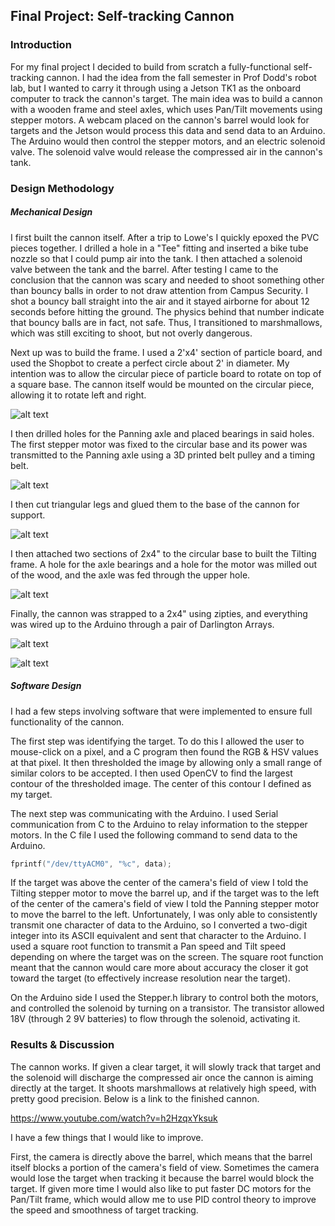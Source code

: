 
## Final Project: Self-tracking Cannon
### Introduction
For my final project I decided to build from scratch a fully-functional self-tracking cannon. I had the idea from the fall semester in Prof Dodd's robot lab, but I wanted to carry it through using a Jetson TK1 as the onboard computer to track the cannon's target. The main idea was to build a cannon with a wooden frame and steel axles, which uses Pan/Tilt movements using stepper motors. A webcam placed on the cannon's barrel would look for targets and the Jetson would process this data and send data to an Arduino. The Arduino would then control the stepper motors, and an electric solenoid valve. The solenoid valve would release the compressed air in the cannon's tank. 

### Design Methodology
##### Mechanical Design
I first built the cannon itself. After a trip to Lowe's I quickly epoxed the PVC pieces together. I drilled a hole in a "Tee" fitting and inserted a bike tube nozzle so that I could pump air into the tank. I then attached a solenoid valve between the tank and the barrel. After testing I came to the conclusion that the cannon was scary and needed to shoot something other than bouncy balls in order to not draw attention from Campus Security. I shot a bouncy ball straight into the air and it stayed airborne for about 12 seconds before hitting the ground. The physics behind that number indicate that bouncy balls are in fact, not safe. Thus, I transitioned to marshmallows, which was still exciting to shoot, but not overly dangerous. 

Next up was to build the frame. I used a 2'x4' section of particle board, and used the Shopbot to create a perfect circle about 2' in diameter. My intention was to allow the circular piece of particle board to rotate on top of a square base. The cannon itself would be mounted on the circular piece, allowing it to rotate left and right.

![alt text](https://lh6.googleusercontent.com/2m3x_1xg1MmncqUqA8PJ_NUkWygsCfupK2JP7SFXmLf-X96CvNl1RnoIfj32Bmx-61qc_6-R8bwbrNE=s800 "Circular platform rotating atop base")

I then drilled holes for the Panning axle and placed bearings in said holes. The first stepper motor was fixed to the circular base and its power was transmitted to the Panning axle using a 3D printed belt pulley and a timing belt.

![alt text](https://lh3.googleusercontent.com/qSxdIBXxNMH6OXTym1XREDI4ElJ5i7VxBnXeNJZLLfCNtusxy21IycuS4SkQPxvLABulvFYXwCb6mNw=w918-h797 "Pan motor and belt pulleys")

I then cut triangular legs and glued them to the base of the cannon for support.

![alt text](https://lh4.googleusercontent.com/IIZkQ5Oj1ApKvgxjgKDUvXR3wIuN3l2vcsruVQNytVm9kEfMQpkV6logfJLrjwXKC2yOHEQ3Kb-dNsM=w918-h797 "Legs for cannon's base")

I then attached two sections of 2x4" to the circular base to built the Tilting frame. A hole for the axle bearings and a hole for the motor was milled out of the wood, and the axle was fed through the upper hole.

![alt text](https://lh5.googleusercontent.com/s3CR6ZL4jpPYOaEkbAFq69mtdpK3_nK6U7oznN-kzHpuKkLm1_7TZikWLv0LBFgoyuu3KX9Y0kLGJXY=w918-h745 "Cannon strapped to 2x4")

Finally, the cannon was strapped to a 2x4" using zipties, and everything was wired up to the Arduino through a pair of Darlington Arrays.

![alt text](https://lh5.googleusercontent.com/QsYyzwivggqK0_oh1Pq0_BZ2p3yzLC_o-31fHeNkr2VKi5dbyhtn3e56w-u0dKUjPoOxF1vPamSE__U=s800 "Cannon strapped to 2x4")

![alt text](https://lh3.googleusercontent.com/H3lTihTedW1Fo9ajaig6twHNBEoK56PhQ1GxmXc0J3XWEvk9Fih2LMF1Y5th4p6BWCvR2oJDCFtDO7A=w918-h745 "Cannon strapped to 2x4")

##### Software Design
I had a few steps involving software that were implemented to ensure full functionality of the cannon.

The first step was identifying the target. To do this I allowed the user to mouse-click on a pixel, and a C program then found the RGB & HSV values at that pixel. It then thresholded the image by allowing only a small range of similar colors to be accepted. I then used OpenCV to find the largest contour of the thresholded image. The center of this contour I defined as my target.

The next step was communicating with the Arduino. I used Serial communication from C to the Arduino to relay information to the stepper motors. In the C file I used the following command to send data to the Arduino.

```c
fprintf("/dev/ttyACM0", "%c", data);
```

If the target was above the center of the camera's field of view I told the Tilting stepper motor to move the barrel up, and if the target was to the left of the center of the camera's field of view I told the Panning stepper motor to move the barrel to the left. Unfortunately, I was only able to consistently transmit one character of data to the Arduino, so I converted a two-digit integer into its ASCII equivalent and sent that character to the Arduino. I used a square root function to transmit a Pan speed and Tilt speed depending on where the target was on the screen. The square root function meant that the cannon would care more about accuracy the closer it got toward the target (to effectively increase resolution near the target). 

On the Arduino side I used the Stepper.h library to control both the motors, and controlled the solenoid by turning on a transistor. The transistor allowed 18V (through 2 9V batteries) to flow through the solenoid, activating it. 

### Results & Discussion
The cannon works. If given a clear target, it will slowly track that target and the solenoid will discharge the compressed air once the cannon is aiming directly at the target. It shoots marshmallows at relatively high speed, with pretty good precision. Below is a link to the finished cannon.

https://www.youtube.com/watch?v=h2HzqxYksuk

I have a few things that I would like to improve.

First, the camera is directly above the barrel, which means that the barrel itself blocks a portion of the camera's field of view. Sometimes the camera would lose the target when tracking it because the barrel would block the target. If given more time I would also like to put faster DC motors for the Pan/Tilt frame, which would allow me to use PID control theory to improve the speed and smoothness of target tracking. 
